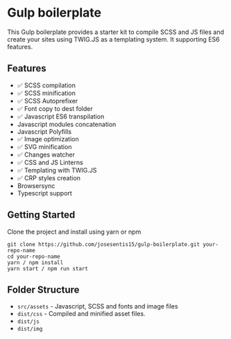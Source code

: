 # Gulp boilerplate

This Gulp boilerplate provides a starter kit to compile SCSS and JS files and create your sites using TWIG.JS as a templating system. It supporting ES6 features.

## Features
- :white_check_mark: SCSS compilation
- :white_check_mark: SCSS minification
- :white_check_mark: SCSS Autoprefixer
- :white_check_mark: Font copy to dest folder
- :white_check_mark: Javascript ES6 transpilation
- Javascript modules concatenation
- Javascript Polyfills
- :white_check_mark: Image optimization
- :white_check_mark: SVG minification
- :white_check_mark: Changes watcher
- :white_check_mark: CSS and JS Linterns
- :white_check_mark: Templating with TWIG.JS
- :white_check_mark: CRP styles creation
- Browsersync
- Typescript support

## Getting Started

Clone the project and install using yarn or npm

```
git clone https://github.com/josesentis15/gulp-boilerplate.git your-repo-name
cd your-repo-name
yarn / npm install
yarn start / npm run start
```

## Folder Structure

- `src/assets` - Javascript, SCSS and fonts and image files
- `dist/css` - Compiled and minified asset files.
- `dist/js`
- `dist/img`
